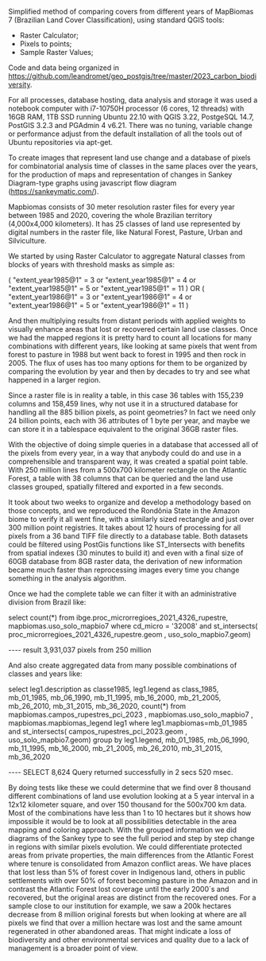
Simplified method of comparing covers from different years of MapBiomas 7 (Brazilian Land Cover Classification), using standard QGIS tools:

- Raster Calculator;
- Pixels to points;
- Sample Raster Values;

Code and data being organized in https://github.com/leandromet/geo_postgis/tree/master/2023_carbon_biodiversity.

For all processes, database hosting, data analysis and storage it was used a notebook computer with i7-10750H processor (6 cores, 12 threads) with 16GB RAM, 1TB SSD running Ubuntu 22.10 with QGIS 3.22, PostgeSQL 14.7, PostGIS 3.2.3 and PGAdmin 4 v6.21. There was no tuning, variable change or performance adjust from the default installation of all the tools out of Ubuntu repositories via apt-get.

To create images that represent land use change and a database of pixels for combinatorial analysis time of classes in the same places over the years, for the production of maps and representation of changes in Sankey Diagram-type graphs using javascript flow diagram (https://sankeymatic.com/).

Mapbiomas consists of 30 meter resolution raster files for every year between 1985 and 2020, covering the whole Brazilian territory (4,000x4,000 kilometers). It has 25 classes of land use represented by digital numbers in the raster file, like Natural Forest, Pasture, Urban and Silviculture. 

We started by using Raster Calculator to aggregate Natural classes from blocks of years with threshold masks as simple as:

( "extent_year1985@1" = 3 or "extent_year1985@1" = 4 or "extent_year1985@1" = 5 or "extent_year1985@1" = 11 ) 
OR
( "extent_year1986@1" = 3 or "extent_year1986@1" = 4 or "extent_year1986@1" = 5 or "extent_year1986@1" = 11 ) 

And then multiplying results from distant periods with applied weights to visually enhance areas that lost or recovered certain land use classes. Once we had the mapped regions it is pretty hard to count all locations for many combinations with different years, like looking at same pixels that went from forest to pasture in 1988 but went back to forest in 1995 and then rock in 2005. The flux of uses has too many options for them to be organized by comparing the evolution by year and then by decades to try and see what happened in a larger region.

Since a raster file is in reality a table, in this case 36 tables with 155,239 columns and 158,459 lines, why not use it in a structured database for handling all the 885 billion pixels, as point geometries? In fact we need only 24 billion points, each with 36 attributes of 1 byte per year, and maybe we can store it in a tablespace equivalent to the original 36GB raster files.

With the objective of doing simple queries in a database that accessed all of the pixels from every year, in a way that anybody could do and use in a comprehensible and transparent way, it was created a spatial point table. With 250 million lines from a 500x700 kilometer rectangle on the Atlantic Forest, a table with 38 columns that can be queried and the land use classes grouped, spatially filtered and exported in a few seconds. 

It took about two weeks to organize and develop a methodology based on those concepts, and we reproduced the Rondônia State in the Amazon biome to verify it all went fine, with a similarly sized rectangle and just over 300 million point registries. It takes about 12 hours of processing for all pixels from a 36 band TIFF file directly to a database table. Both datasets could be filtered using PostGis functions like ST_Intersects with benefits from spatial indexes (30 minutes to build it) and even with a final size of 60GB database from 8GB raster data, the derivation of new information became much faster than reprocessing images every time you change something in the analysis algorithm.

Once we had the complete table we can filter it with an administrative division from Brazil like:

select count(*) from ibge.proc_microrregioes_2021_4326_rupestre, mapbiomas.uso_solo_mapbio7 
where cd_micro = '32008' and st_intersects( proc_microrregioes_2021_4326_rupestre.geom , uso_solo_mapbio7.geom)

---- result 3,931,037 pixels from 250 million

And also create aggregated data from many possible combinations of classes and years like:

select leg1.description as classe1985, leg1.legend as class_1985, mb_01_1985, mb_06_1990, mb_11_1995, mb_16_2000,
mb_21_2005, mb_26_2010, mb_31_2015, mb_36_2020, count(*) from
mapbiomas.campos_rupestres_pci_2023 , mapbiomas.uso_solo_mapbio7 , mapbiomas.mapbiomas_legend leg1
where 
leg1.mapbiomas=mb_01_1985 and st_intersects( campos_rupestres_pci_2023.geom , uso_solo_mapbio7.geom)
group by leg1.legend, mb_01_1985, mb_06_1990, mb_11_1995, mb_16_2000,
mb_21_2005, mb_26_2010, mb_31_2015, mb_36_2020

---- SELECT 8,624     Query returned successfully in 2 secs 520 msec.

By doing tests like these we could determine that we find over 8 thousand different combinations of land use evolution looking at a 5 year interval in a 12x12 kilometer square, and over 150 thousand for the 500x700 km data. Most of the combinations have less than 1 to 10 hectares but it shows how impossible it would be to look at all possibilities detectable in the area mapping and coloring approach.
With the grouped information we did diagrams of the Sankey type to see the full period and step by step change in regions with similar pixels evolution. We could differentiate protected areas from private properties, the main differences from the Atlantic Forest where tenure is consolidated from Amazon conflict areas. 
We have places that lost less than 5% of forest cover in Indigenous land, others in public settlements with over 50% of forest becoming pasture in the Amazon and in contrast the Atlantic Forest lost coverage until the early 2000´s and recovered, but the original areas are distinct from the recovered ones. For a sample close to our institution for example, we saw a 200k hectares decrease from 8 million original forests but when looking at where are all pixels we find that over a million hectare was lost and the same amount regenerated in other abandoned areas. That might indicate a loss of biodiversity and other environmental services and quality due to a lack of management is a broader point of view.
